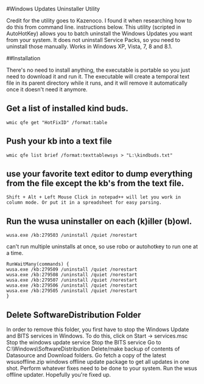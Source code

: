 #Windows Updates Uninstaller Utility

Credit for the utility goes to Kazenoco. I found it when researching how to do this from command line. instructions below.
This utility (scripted in AutoHotKey) allows you to batch uninstall the Windows Updates you want from your system. It does not uninstall Service Packs, so you need to uninstall those manually.  Works in Windows XP, Vista, 7, 8 and 8.1.

##Installation

There's no need to install anything, the executable is portable so you just need to download it and run it. The executable will create a temporal text file in its parent directory while it runs, and it will remove it automatically once it doesn't need it anymore.

## Get a list of installed kind buds. 
``wmic qfe get "HotFixID" /format:table``

## Push your kb into a text file
``wmic qfe list brief /format:texttablewsys > "L:\kindbuds.txt"``

## use your favorite text editor to dump everything from the file except the kb's from the text file. 
``Shift + Alt + Left Mouse Click in notepad++ will let you work in column mode. Or put it in a spreadsheet for easy parsing.``

## Run the wusa uninstaller on each (k)iller (b)owl.
``wusa.exe /kb:279503 /uninstall /quiet /norestart``

can't run multiple uninstalls at once, so use robo or autohotkey to run one at a time.
```
RunWaitMany(commands) {
wusa.exe /kb:279509 /uninstall /quiet /norestart
wusa.exe /kb:279508 /uninstall /quiet /norestart
wusa.exe /kb:279507 /uninstall /quiet /norestart
wusa.exe /kb:279506 /uninstall /quiet /norestart
wusa.exe /kb:279505 /uninstall /quiet /norestart
}
```

## Delete SoftwareDistribution Folder
In order to remove this folder, you first have to stop the Windows Update and BITS services in Windows. To do this, click on Start -> services.msc
Stop the windows update service
Stop the BITS service
Go to C:\Windows\SoftwareDistribution
Delete/make backup of contents of Datasource and Download folders.
Go fetch a copy of the latest wsusoffline.zip windows offline update package to get all updates in one shot.
Perform whatever fixes need to be done to your system.
Run the wsus offline updater.
Hopefully you're fixed up.
